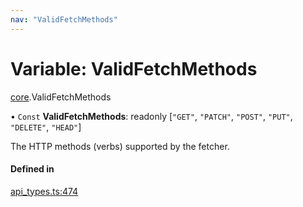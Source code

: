 ```yaml
---
nav: "ValidFetchMethods"
---
```

# Variable: ValidFetchMethods

[core](../modules/core.md).ValidFetchMethods

• `Const` **ValidFetchMethods**: readonly [``"GET"``, ``"PATCH"``, ``"POST"``, ``"PUT"``, ``"DELETE"``, ``"HEAD"``]

The HTTP methods (verbs) supported by the fetcher.

#### Defined in

[api_types.ts:474](https://github.com/coda/packs-sdk/blob/main/api_types.ts#L474)
